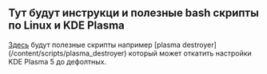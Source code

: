 ## Тут будут инструкци и полезные bash скрипты по Linux и KDE Plasma

[Здесь](/content/scripts/) будут полезные скрипты например [plasma destroyer] (/content/scripts/plasma_destroyer) который может откатить настройки KDE Plasma 5 до дефолтных.


